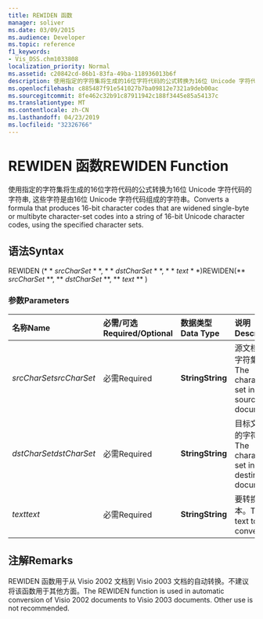 ```yaml
---
title: REWIDEN 函数
manager: soliver
ms.date: 03/09/2015
ms.audience: Developer
ms.topic: reference
f1_keywords:
- Vis_DSS.chm1033808
localization_priority: Normal
ms.assetid: c20842cd-86b1-83fa-49ba-118936013b6f
description: 使用指定的字符集将生成的16位字符代码的公式转换为16位 Unicode 字符代码的字符串, 这些字符是由16位 Unicode 字符代码组成的字符串。
ms.openlocfilehash: c885487f91e541027b7ba09812e7321a9deb00ac
ms.sourcegitcommit: 8fe462c32b91c87911942c188f3445e85a54137c
ms.translationtype: MT
ms.contentlocale: zh-CN
ms.lasthandoff: 04/23/2019
ms.locfileid: "32326766"
---
```

# <a name="rewiden-function"></a><span data-ttu-id="2dfe7-103">REWIDEN 函数</span><span class="sxs-lookup"><span data-stu-id="2dfe7-103">REWIDEN Function</span></span>

<span data-ttu-id="2dfe7-104">使用指定的字符集将生成的16位字符代码的公式转换为16位 Unicode 字符代码的字符串, 这些字符是由16位 Unicode 字符代码组成的字符串。</span><span class="sxs-lookup"><span data-stu-id="2dfe7-104">Converts a formula that produces 16-bit character codes that are widened single-byte or multibyte character-set codes into a string of 16-bit Unicode character codes, using the specified character sets.</span></span> 
  
## <a name="syntax"></a><span data-ttu-id="2dfe7-105">语法</span><span class="sxs-lookup"><span data-stu-id="2dfe7-105">Syntax</span></span>

<span data-ttu-id="2dfe7-106">REWIDEN (\* \* *srcCharSet* \* \*, \* \* *dstCharSet* \* \*, \* \* *text* \* \*)</span><span class="sxs-lookup"><span data-stu-id="2dfe7-106">REWIDEN(\*\* *srcCharSet* \*\*, \*\* *dstCharSet* \*\*, \*\* *text* \*\* )</span></span> 
  
### <a name="parameters"></a><span data-ttu-id="2dfe7-107">参数</span><span class="sxs-lookup"><span data-stu-id="2dfe7-107">Parameters</span></span>

|<span data-ttu-id="2dfe7-108">**名称**</span><span class="sxs-lookup"><span data-stu-id="2dfe7-108">**Name**</span></span>|<span data-ttu-id="2dfe7-109">**必需/可选**</span><span class="sxs-lookup"><span data-stu-id="2dfe7-109">**Required/Optional**</span></span>|<span data-ttu-id="2dfe7-110">**数据类型**</span><span class="sxs-lookup"><span data-stu-id="2dfe7-110">**Data Type**</span></span>|<span data-ttu-id="2dfe7-111">**说明**</span><span class="sxs-lookup"><span data-stu-id="2dfe7-111">**Description**</span></span>|
|:-----|:-----|:-----|:-----|
| <span data-ttu-id="2dfe7-112">_srcCharSet_</span><span class="sxs-lookup"><span data-stu-id="2dfe7-112">_srcCharSet_</span></span> <br/> |<span data-ttu-id="2dfe7-113">必需</span><span class="sxs-lookup"><span data-stu-id="2dfe7-113">Required</span></span>  <br/> |<span data-ttu-id="2dfe7-114">**String**</span><span class="sxs-lookup"><span data-stu-id="2dfe7-114">**String**</span></span> <br/> |<span data-ttu-id="2dfe7-115">源文档中的字符集。</span><span class="sxs-lookup"><span data-stu-id="2dfe7-115">The character set in the source document.</span></span>  <br/> |
| <span data-ttu-id="2dfe7-116">_dstCharSet_</span><span class="sxs-lookup"><span data-stu-id="2dfe7-116">_dstCharSet_</span></span> <br/> |<span data-ttu-id="2dfe7-117">必需</span><span class="sxs-lookup"><span data-stu-id="2dfe7-117">Required</span></span>  <br/> |<span data-ttu-id="2dfe7-118">**String**</span><span class="sxs-lookup"><span data-stu-id="2dfe7-118">**String**</span></span> <br/> | <span data-ttu-id="2dfe7-119">目标文档中的字符集。</span><span class="sxs-lookup"><span data-stu-id="2dfe7-119">The character set in the destination document.</span></span>  <br/> |
| <span data-ttu-id="2dfe7-120">_text_</span><span class="sxs-lookup"><span data-stu-id="2dfe7-120">_text_</span></span> <br/> |<span data-ttu-id="2dfe7-121">必需</span><span class="sxs-lookup"><span data-stu-id="2dfe7-121">Required</span></span>  <br/> |<span data-ttu-id="2dfe7-122">**String**</span><span class="sxs-lookup"><span data-stu-id="2dfe7-122">**String**</span></span> <br/> |<span data-ttu-id="2dfe7-123">要转换的文本。</span><span class="sxs-lookup"><span data-stu-id="2dfe7-123">The text to convert.</span></span>  <br/> |
   
## <a name="remarks"></a><span data-ttu-id="2dfe7-124">注解</span><span class="sxs-lookup"><span data-stu-id="2dfe7-124">Remarks</span></span>

<span data-ttu-id="2dfe7-p101">REWIDEN 函数用于从 Visio 2002 文档到 Visio 2003 文档的自动转换。不建议将该函数用于其他方面。</span><span class="sxs-lookup"><span data-stu-id="2dfe7-p101">The REWIDEN function is used in automatic conversion of Visio 2002 documents to Visio 2003 documents. Other use is not recommended.</span></span>
  

